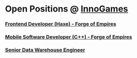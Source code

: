 # Open Positions @ [InnoGames](https://www.innogames.com/career?s=github_jobs_repo)

### [Frontend Developer \(Haxe\) - Forge of Empires](frontend-developer-haxe-forge-of-empires.md)
### [Mobile Software Developer \(C++\) - Forge of Empires](mobile-software-developer-c++-forge-of-empires.md)
### [Senior Data Warehouse Engineer](senior-data-warehouse-engineer.md)
